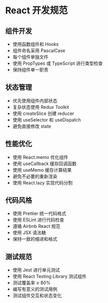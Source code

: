 # React 开发规范

## 组件开发
- 使用函数组件和 Hooks
- 组件命名采用 PascalCase
- 每个组件单独文件
- 使用 PropTypes 或 TypeScript 进行类型检查
- 保持组件单一职责

## 状态管理
- 优先使用组件内部状态
- 复杂状态使用 Redux Toolkit
- 使用 createSlice 创建 reducer
- 使用 useSelector 和 useDispatch
- 避免直接修改 state

## 性能优化
- 使用 React.memo 优化组件
- 使用 useCallback 缓存回调函数
- 使用 useMemo 缓存计算结果
- 避免不必要的重新渲染
- 使用 React.lazy 实现代码分割

## 代码风格
- 使用 Prettier 统一代码格式
- 使用 ESLint 进行代码检查
- 遵循 Airbnb React 规范
- 使用 JSX 语法糖
- 保持一致的缩进和格式

## 测试规范
- 使用 Jest 进行单元测试
- 使用 React Testing Library 测试组件
- 测试覆盖率 ≥ 80%
- 编写有意义的测试用例
- 测试组件交互和状态变化

